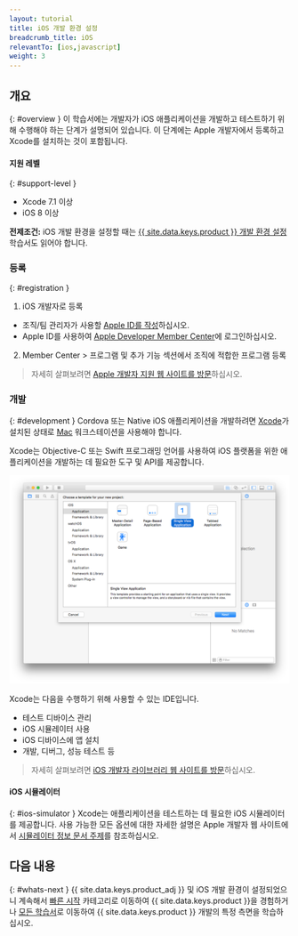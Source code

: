 ```yaml
---
layout: tutorial
title: iOS 개발 환경 설정
breadcrumb_title: iOS
relevantTo: [ios,javascript]
weight: 3
---
```

<!-- NLS_CHARSET=UTF-8 -->
## 개요
{: #overview }
이 학습서에는 개발자가 iOS 애플리케이션을 개발하고 테스트하기 위해 수행해야 하는 단계가 설명되어 있습니다. 이 단계에는 Apple 개발자에서 등록하고 Xcode를 설치하는 것이 포함됩니다. 

#### 지원 레벨
{: #support-level }

* Xcode 7.1 이상
* iOS 8 이상

**전제조건:** iOS 개발 환경을 설정할 때는 [{{ site.data.keys.product }} 개발 환경 설정](../mobilefirst/) 학습서도 읽어야 합니다. 

### 등록
{: #registration }
1. iOS 개발자로 등록
 - 조직/팀 관리자가 사용할 [Apple ID를 작성](https://appleid.apple.com/account)하십시오. 
 - Apple ID를 사용하여 [Apple Developer Member Center](https://developer.apple.com/)에 로그인하십시오. 
2. Member Center > 프로그램 및 추가 기능 섹션에서 조직에 적합한 프로그램 등록

> 자세히 살펴보려면 [Apple 개발자 지원 웹 사이트를 방문](https://developer.apple.com/support/)하십시오. 

### 개발
{: #development }
Cordova 또는 Native iOS 애플리케이션을 개발하려면 [Xcode](https://developer.apple.com/xcode/)가 설치된 상태로 [Mac](https://www.apple.com/mac/) 워크스테이션을 사용해야 합니다. 

Xcode는 Objective-C 또는 Swift 프로그래밍 언어를 사용하여 iOS 플랫폼을 위한 애플리케이션을 개발하는 데 필요한 도구 및 API를 제공합니다. </p>

![xcode IDE](xcode.png)

Xcode는 다음을 수행하기 위해 사용할 수 있는 IDE입니다. 

- 테스트 디바이스 관리
- iOS 시뮬레이터 사용
- iOS 디바이스에 앱 설치
- 개발, 디버그, 성능 테스트 등

> 자세히 살펴보려면 [iOS 개발자 라이브러리 웹 사이트를 방문](https://developer.apple.com/library/ios/navigation/)하십시오. 

#### iOS 시뮬레이터
{: #ios-simulator }
Xcode는 애플리케이션을 테스트하는 데 필요한 iOS 시뮬레이터를 제공합니다. 사용 가능한 모든 옵션에 대한 자세한 설명은 Apple 개발자 웹 사이트에서 [시뮬레이터 정보 문서 주제](https://developer.apple.com/library/ios/documentation/IDEs/Conceptual/iOS_Simulator_Guide/Introduction/Introduction.html)를 참조하십시오. 

## 다음 내용
{: #whats-next }
{{ site.data.keys.product_adj }} 및 iOS 개발 환경이 설정되었으니 계속해서 [빠른 시작](../../../quick-start/ios/) 카테고리로 이동하여 {{ site.data.keys.product }}을 경험하거나 [모든 학습서](../../../all-tutorials)로 이동하여 {{ site.data.keys.product }} 개발의 특정 측면을 학습하십시오. 

